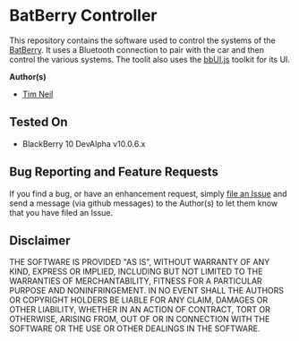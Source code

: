 # BatBerry Controller

This repository contains the software used to control the systems of the [BatBerry](http://www.batberryblog.com).  It uses a Bluetooth connection to 
pair with the car and then control the various systems. The toolit also uses the [bbUI.js](https://github.com/tneil/bbUI.js) toolkit for its UI.

**Author(s)** 

* [Tim Neil](https://github.com/tneil)

## Tested On

* BlackBerry 10 DevAlpha v10.0.6.x

## Bug Reporting and Feature Requests

If you find a bug, or have an enhancement request, simply [file an Issue](https://github.com/tneil/BatBerry/issues) and send a message (via github messages) to the Author(s) to let them know that you have filed an Issue.

## Disclaimer

THE SOFTWARE IS PROVIDED "AS IS", WITHOUT WARRANTY OF ANY KIND, EXPRESS OR IMPLIED, INCLUDING BUT NOT LIMITED TO THE WARRANTIES OF MERCHANTABILITY, 
FITNESS FOR A PARTICULAR PURPOSE AND NONINFRINGEMENT. IN NO EVENT SHALL THE AUTHORS OR COPYRIGHT HOLDERS BE LIABLE FOR ANY CLAIM, DAMAGES OR OTHER LIABILITY, 
WHETHER IN AN ACTION OF CONTRACT, TORT OR OTHERWISE, ARISING FROM, OUT OF OR IN CONNECTION WITH THE SOFTWARE OR THE USE OR OTHER DEALINGS IN THE SOFTWARE.